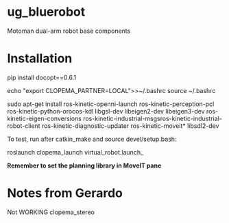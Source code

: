 # ug_bluerobot
Motoman dual-arm robot base components

# Installation

pip install docopt==0.6.1

echo "export CLOPEMA_PARTNER=LOCAL">>~/.bashrc
source ~/.bashrc

sudo apt-get install ros-kinetic-openni-launch ros-kinetic-perception-pcl ros-kinetic-python-orocos-kdl libgsl-dev libeigen2-dev libeigen3-dev ros-kinetic-eigen-conversions ros-kinetic-industrial-msgsros-kinetic-industrial-robot-client ros-kinetic-diagnostic-updater ros-kinetic-moveit* libsdl2-dev

To test, run after catkin_make and source devel/setup.bash:

roslaunch clopema_launch virtual_robot.launch_

**Remember to set the planning library in MoveIT pane**

# Notes from Gerardo

Not WORKING
clopema_stereo
